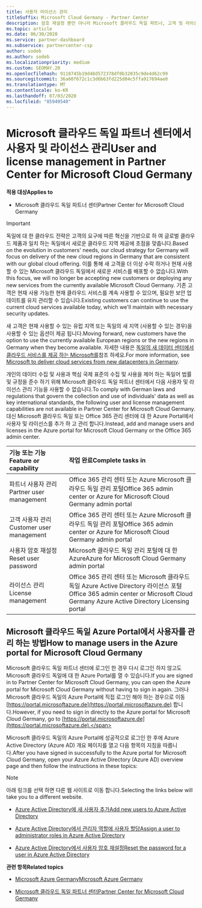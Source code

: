 ```yaml
---
title: 사용자 라이선스 관리
titleSuffix: Microsoft Cloud Germany - Partner Center
description: 암호 재설정 뿐만 아니라 Microsoft 클라우드 독일 파트너, 고객 및 라이선스에 대 한 파트너 센터를 관리 하는 방법 및 위치를 알아봅니다.
ms.topic: article
ms.date: 06/30/2020
ms.service: partner-dashboard
ms.subservice: partnercenter-csp
author: sodeb
ms.author: sodeb
ms.localizationpriority: medium
ms.custom: SEOMAY.20
ms.openlocfilehash: 9118745b19d48d572378df0b32035c9de4d62c99
ms.sourcegitcommit: 36a60f672c1c3d6b63fd225d04c5ffa917694ae0
ms.translationtype: MT
ms.contentlocale: ko-KR
ms.lasthandoff: 07/03/2020
ms.locfileid: "85949540"
---
```

# <a name="user-and-license-management-in-partner-center-for-microsoft-cloud-germany"></a><span data-ttu-id="0bad8-103">Microsoft 클라우드 독일 파트너 센터에서 사용자 및 라이선스 관리</span><span class="sxs-lookup"><span data-stu-id="0bad8-103">User and license management in Partner Center for Microsoft Cloud Germany</span></span>

<span data-ttu-id="0bad8-104">**적용 대상**</span><span class="sxs-lookup"><span data-stu-id="0bad8-104">**Applies to**</span></span>

-  <span data-ttu-id="0bad8-105">Microsoft 클라우드 독일 파트너 센터</span><span class="sxs-lookup"><span data-stu-id="0bad8-105">Partner Center for Microsoft Cloud Germany</span></span>

> [!IMPORTANT]
> <span data-ttu-id="0bad8-106">독일에 대 한 클라우드 전략은 고객의 요구에 따른 혁신을 기반으로 하 여 글로벌 클라우드 제품과 일치 하는 독일에서 새로운 클라우드 지역 제공에 초점을 맞춥니다.</span><span class="sxs-lookup"><span data-stu-id="0bad8-106">Based on the evolution in customers' needs, our cloud strategy for Germany will focus on delivery of the new cloud regions in Germany that are consistent with our global cloud offering.</span></span> <span data-ttu-id="0bad8-107">이를 통해 새 고객을 더 이상 수락 하거나 현재 사용할 수 있는 Microsoft 클라우드 독일에서 새로운 서비스를 배포할 수 없습니다.</span><span class="sxs-lookup"><span data-stu-id="0bad8-107">With this focus, we will no longer be accepting new customers or deploying any new services from the currently available Microsoft Cloud Germany.</span></span> <span data-ttu-id="0bad8-108">기존 고객은 현재 사용 가능한 현재 클라우드 서비스를 계속 사용할 수 있으며, 필요한 보안 업데이트를 유지 관리할 수 있습니다.</span><span class="sxs-lookup"><span data-stu-id="0bad8-108">Existing customers can continue to use the current cloud services available today, which we'll maintain with necessary security updates.</span></span>
>  
> <span data-ttu-id="0bad8-109">새 고객은 현재 사용할 수 있는 유럽 지역 또는 독일의 새 지역 (사용할 수 있는 경우)을 사용할 수 있는 옵션이 제공 됩니다.</span><span class="sxs-lookup"><span data-stu-id="0bad8-109">Moving forward, new customers have the option to use the currently available European regions or the new regions in Germany when they become available.</span></span> <span data-ttu-id="0bad8-110">자세한 내용은 [독일의 새 데이터 센터에서 클라우드 서비스를 제공 하는 Microsoft를](https://news.microsoft.com/europe/2018/08/31/microsoft-to-deliver-cloud-services-from-new-datacentres-in-germany-in-2019-to-meet-evolving-customer-needs/)참조 하세요.</span><span class="sxs-lookup"><span data-stu-id="0bad8-110">For more information, see [Microsoft to deliver cloud services from new datacenters in Germany](https://news.microsoft.com/europe/2018/08/31/microsoft-to-deliver-cloud-services-from-new-datacentres-in-germany-in-2019-to-meet-evolving-customer-needs/).</span></span>

<span data-ttu-id="0bad8-111">개인의 데이터 수집 및 사용과 핵심 국제 표준의 수집 및 사용을 제어 하는 독일어 법률 및 규정을 준수 하기 위해 Microsoft 클라우드 독일 파트너 센터에서 다음 사용자 및 라이선스 관리 기능을 사용할 수 없습니다.</span><span class="sxs-lookup"><span data-stu-id="0bad8-111">To comply with German laws and regulations that govern the collection and use of individuals' data as well as key international standards, the following user and license management capabilities are not available in Partner Center for Microsoft Cloud Germany.</span></span> <span data-ttu-id="0bad8-112">대신 Microsoft 클라우드 독일 또는 Office 365 관리 센터에 대 한 Azure Portal에서 사용자 및 라이선스를 추가 하 고 관리 합니다.</span><span class="sxs-lookup"><span data-stu-id="0bad8-112">Instead, add and manage users and licenses in the Azure portal for Microsoft Cloud Germany or the Office 365 admin center.</span></span>

<span data-ttu-id="0bad8-113">기능 또는 기능</span><span class="sxs-lookup"><span data-stu-id="0bad8-113">Feature or capability</span></span> | <span data-ttu-id="0bad8-114">작업 완료</span><span class="sxs-lookup"><span data-stu-id="0bad8-114">Complete tasks in</span></span>
:--- | :---
<span data-ttu-id="0bad8-115">파트너 사용자 관리</span><span class="sxs-lookup"><span data-stu-id="0bad8-115">Partner user management</span></span> | <span data-ttu-id="0bad8-116">Office 365 관리 센터 또는 Azure Microsoft 클라우드 독일 관리 포털</span><span class="sxs-lookup"><span data-stu-id="0bad8-116">Office 365 admin center or Azure for Microsoft Cloud Germany admin portal</span></span>
<span data-ttu-id="0bad8-117">고객 사용자 관리</span><span class="sxs-lookup"><span data-stu-id="0bad8-117">Customer user management</span></span> | <span data-ttu-id="0bad8-118">Office 365 관리 센터 또는 Azure Microsoft 클라우드 독일 관리 포털</span><span class="sxs-lookup"><span data-stu-id="0bad8-118">Office 365 admin center or Azure for Microsoft Cloud Germany admin portal</span></span>
<span data-ttu-id="0bad8-119">사용자 암호 재설정</span><span class="sxs-lookup"><span data-stu-id="0bad8-119">Reset user password</span></span> | <span data-ttu-id="0bad8-120">Microsoft 클라우드 독일 관리 포털에 대 한 Azure</span><span class="sxs-lookup"><span data-stu-id="0bad8-120">Azure for Microsoft Cloud Germany admin portal</span></span>
<span data-ttu-id="0bad8-121">라이선스 관리</span><span class="sxs-lookup"><span data-stu-id="0bad8-121">License management</span></span> | <span data-ttu-id="0bad8-122">Office 365 관리 센터 또는 Microsoft 클라우드 독일 Azure Active Directory 라이선스 포털</span><span class="sxs-lookup"><span data-stu-id="0bad8-122">Office 365 admin center or Microsoft Cloud Germany Azure Active Directory Licensing portal</span></span>

## <a name="how-to-manage-users-in-the-azure-portal-for-microsoft-cloud-germany"></a><span data-ttu-id="0bad8-123">Microsoft 클라우드 독일 Azure Portal에서 사용자를 관리 하는 방법</span><span class="sxs-lookup"><span data-stu-id="0bad8-123">How to manage users in the Azure portal for Microsoft Cloud Germany</span></span> 

<span data-ttu-id="0bad8-124">Microsoft 클라우드 독일 파트너 센터에 로그인 한 경우 다시 로그인 하지 않고도 Microsoft 클라우드 독일에 대 한 Azure Portal를 열 수 있습니다.</span><span class="sxs-lookup"><span data-stu-id="0bad8-124">If you are signed in to Partner Center for Microsoft Cloud Germany, you can open the Azure portal for Microsoft Cloud Germany without having to sign in again.</span></span> <span data-ttu-id="0bad8-125">그러나 Microsoft 클라우드 독일의 Azure Portal에 직접 로그인 해야 하는 경우으로 이동 [https://portal.microsoftazure.de](https://portal.microsoftazure.de) 합니다.</span><span class="sxs-lookup"><span data-stu-id="0bad8-125">However, if you need to sign in directly to the Azure portal for Microsoft Cloud Germany, go to [https://portal.microsoftazure.de](https://portal.microsoftazure.de).</span></span> 

<span data-ttu-id="0bad8-126">Microsoft 클라우드 독일의 Azure Portal에 성공적으로 로그인 한 후에 Azure Active Directory (Azure AD) 개요 페이지를 열고 다음 항목의 지침을 따릅니다.</span><span class="sxs-lookup"><span data-stu-id="0bad8-126">After you have signed in successfully to the Azure portal for Microsoft Cloud Germany, open your Azure Active Directory (Azure AD) overview page and then follow the instructions in these topics:</span></span>

> [!NOTE]  
> <span data-ttu-id="0bad8-127">아래 링크를 선택 하면 다른 웹 사이트로 이동 합니다.</span><span class="sxs-lookup"><span data-stu-id="0bad8-127">Selecting the links below will take you to a different website.</span></span> 

-  [<span data-ttu-id="0bad8-128">Azure Active Directory에 새 사용자 추가</span><span class="sxs-lookup"><span data-stu-id="0bad8-128">Add new users to Azure Active Directory</span></span>](https://docs.microsoft.com/azure/active-directory/active-directory-users-create-azure-portal)

-  [<span data-ttu-id="0bad8-129">Azure Active Directory에서 관리자 역할에 사용자 할당</span><span class="sxs-lookup"><span data-stu-id="0bad8-129">Assign a user to administrator roles in Azure Active Directory</span></span>](https://docs.microsoft.com/azure/active-directory/active-directory-users-assign-role-azure-portal)

-  [<span data-ttu-id="0bad8-130">Azure Active Directory에서 사용자 암호 재설정</span><span class="sxs-lookup"><span data-stu-id="0bad8-130">Reset the password for a user in Azure Active Directory</span></span>](https://docs.microsoft.com/azure/active-directory/active-directory-users-reset-password-azure-portal)

<span data-ttu-id="0bad8-131">**관련 항목**</span><span class="sxs-lookup"><span data-stu-id="0bad8-131">**Related topics**</span></span>

-  [<span data-ttu-id="0bad8-132">Microsoft Azure Germany</span><span class="sxs-lookup"><span data-stu-id="0bad8-132">Microsoft Azure Germany</span></span>](https://azure.microsoft.com/global-infrastructure/germany/)

-  [<span data-ttu-id="0bad8-133">Microsoft 클라우드 독일 파트너 센터</span><span class="sxs-lookup"><span data-stu-id="0bad8-133">Partner Center for Microsoft Cloud Germany</span></span>](partner-center-for-microsoft-cloud-germany.md)


